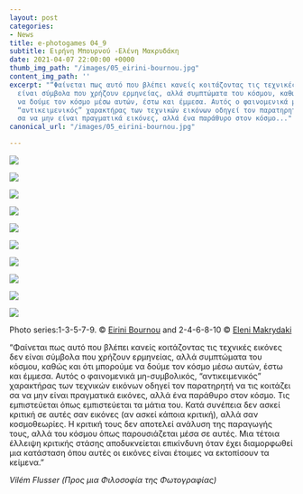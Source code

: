 ```yaml
---
layout: post
categories:
- News
title: e-photogames 04_9
subtitle: Ειρήνη Μπουρνού -Ελένη Μακρυδάκη
date: 2021-04-07 22:00:00 +0000
thumb_img_path: "/images/05_eirini-bournou.jpg"
content_img_path: ''
excerpt: "“Φαίνεται πως αυτό που βλέπει κανείς κοιτάζοντας τις τεχνικές εικόνες δεν
  είναι σύμβολα που χρήζουν ερμηνείας, αλλά συμπτώματα του κόσμου, καθώς και ότι μπορούμε
  να δούμε τον κόσμο μέσω αυτών, έστω και έμμεσα. Αυτός ο φαινoμενικά μη-συμβολικός,
  “αντικειμενικός” χαρακτήρας των τεχνικών εικόνων οδηγεί τον παρατηρητή να τις κοιτάζει
  σα να μην είναι πραγματικά εικόνες, αλλά ένα παράθυρο στον κόσμο..."
canonical_url: "/images/05_eirini-bournou.jpg"

---
```

![](/images/01_eirini-bournou409.jpg)

![](/images/02_eleni_makrydaki.jpg)

![](/images/03_eirini_bournou.JPG)

![](/images/04_eleni_makrydaki.jpg)

![](/images/05_eirini-bournou.jpg)

![](/images/06_eleni_makrydaki.jpg)

![](/images/07_eirini-bournou.jpg)

![](/images/08_eleni_makrydaki.jpg)

![](/images/09_eirini-bournou.jpg)

![](/images/10_eleni_makrydaki.jpg)

Photo series:1-3-5-7-9. © <a href="https://www.facebook.com/eirini.bournou" target="blank">Eirini Bournou</a> and  2-4-6-8-10 © <a href="https://www.facebook.com/eleni.makrydaki" target="blank">Eleni Makrydaki</a>

“Φαίνεται πως αυτό που βλέπει κανείς κοιτάζοντας τις τεχνικές εικόνες δεν είναι σύμβολα που χρήζουν ερμηνείας, αλλά συμπτώματα του κόσμου, καθώς και ότι μπορούμε να δούμε τον κόσμο μέσω αυτών, έστω και έμμεσα. Αυτός ο φαινoμενικά μη-συμβολικός, “αντικειμενικός” χαρακτήρας των τεχνικών εικόνων οδηγεί τον παρατηρητή να τις κοιτάζει σα να μην είναι πραγματικά εικόνες, αλλά ένα παράθυρο στον κόσμο. Τις εμπιστεύεται όπως εμπιστεύεται τα μάτια του. Κατά συνέπεια δεν ασκεί κριτική σε αυτές σαν εικόνες (αν ασκεί κάποια κριτική), αλλά σαν κοσμοθεωρίες. Η κριτική τους δεν αποτελεί ανάλυση της παραγωγής τους, αλλά του κόσμου όπως παρουσιάζεται μέσα σε αυτές. Μια τέτοια έλλειψη κριτικής στάσης αποδυκνείεται επικίνδυνη όταν έχει διαμορφωθεί μια κατάσταση όπου αυτές οι εικόνες είναι έτοιμες να εκτοπίσουν τα κείμενα.”

_Vilém Flusser (Προς μια Φιλοσοφία της Φωτογραφίας)_